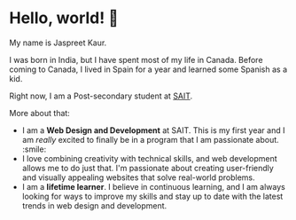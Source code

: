  # Hello, world! 👋
<p>My name is Jaspreet Kaur.</p>
<p>I was born in India, but I have spent most of my life in Canada.
Before coming to Canada, I lived in Spain for a year and learned some Spanish as a kid.</p>
Right now, I am a Post-secondary student at <a href= "https://www.sait.ca/"> SAIT</a>.
<p>More about that:</p>
<ul>
   <li>I am a <strong>Web Design and Development</strong> at SAIT. This is my first year and I am <em>really</em> excited to finally be in a program that I am passionate about. :smile:</li>
   <li>I love combining creativity with technical skills, and web development allows me to do just that. I'm passionate about creating user-friendly and visually appealing websites that solve real-world problems.</li>
   <li>I am a <strong>lifetime learner</strong>. I believe in continuous learning, and I am always looking for ways to improve my skills and stay up to date with the latest trends in web design and development.</li>
</ul>

